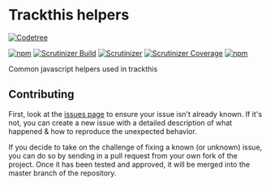 Trackthis helpers
=================

[![Codetree](https://codetree.com/images/managed-with-codetree.svg)](https://codetree.com/projects/gX1r)

[![npm](https://img.shields.io/npm/v/trackthis-helpers.svg?style=flat-square)](https://npmjs.com/package/trackthis-helpers/)
[![Scrutinizer Build](https://img.shields.io/scrutinizer/build/g/trackthis/js-helpers.svg?style=flat-square)](https://scrutinizer-ci.com/g/trackthis/js-helpers/)
[![Scrutinizer](https://img.shields.io/scrutinizer/g/trackthis/js-helpers.svg?style=flat-square)](https://scrutinizer-ci.com/g/trackthis/js-helpers/)
[![Scrutinizer Coverage](https://img.shields.io/scrutinizer/coverage/g/trackthis/js-helpers.svg?style=flat-square)](https://scrutinizer-ci.com/g/trackthis/js-helpers/)
[![npm](https://img.shields.io/npm/l/trackthis-helpers.svg?style=flat-square)](https://npmjs.com/package/trackthis-helpers/)

Common javascript helpers used in trackthis

## Contributing

First, look at the [issues page](https://github.com/trackthis/js-helpers/issues) to ensure your issue isn't already known. If it's not, you can create a new issue with a detailed description of what happened & how to reproduce the unexpected behavior.

If you decide to take on the challenge of fixing a known (or unknown) issue, you can do so by sending in a pull request from your own fork of the project. Once it has been tested and approved, it will be merged into the master branch of the repository.
